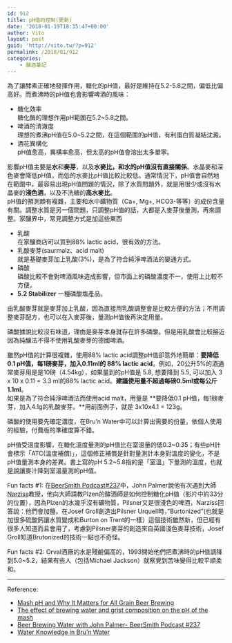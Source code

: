 ```yaml
---
id: 912
title: pH值的控制(更新)
date: '2018-01-19T18:35:47+00:00'
author: Vito
layout: post
guid: 'http://vito.tw/?p=912'
permalink: /2018/01/912
categories:
    - 釀酒筆記
---
```


為了讓酵素正確地發揮作用，糖化的pH值，最好是維持在5.2-5.8之間，偏低比偏高好。而煮沸時的pH值也會影響啤酒的風味：

- 糖化效率  
    糖化酶的理想作用pH範圍在5.2~5.8之間。
- 啤酒的清澈度  
    理想的煮沸pH值在5.0~5.2之間，在這個範圍的pH值，有利蛋白質凝結沈澱。
- 酒花異構化  
    pH值愈高，異構率愈高，但太高的pH值會溶出太多單寧。

影響pH值主要是**水**和**麥芽**，以及**水麥比，和水的pH值沒有直接關係**。水晶麥和深色麥會降低pH值，而低的水麥比pH值比較比較低。通常情況下，pH值會自然地在範圍中，最容易出現pH值問題的情況，除了水質問題外，就是用很少或沒有水晶麥的**淺色酒**，以及不洗糖的**高水麥比**。  
pH值的預測頗有複雜，主要和水中礦物質（Ca+, Mg+, HCO3-等等）的成份含量有關。調整水質是另一個問題，只調整pH值的話，大都是入麥芽後量測，再來調整。家釀界中，常見調整方式是加這些東西

- 乳酸  
    在家釀商店可以買到88% lactic acid，很有效的方法。
- 乳酸麥芽(saurmalz、acid malt)  
    就是基礎麥芽加上乳酸(3%)，是為了符合純淨啤酒法的變通方式。
- 磷酸  
    磷酸比較不會對啤酒風味造成影響，但市面上的磷酸濃度不一，使用上比較不方便。
- **5.2 Stabilizer** 一種磷酸塩產品。

由乳酸麥芽就是麥芽加上乳酸，因為直接用乳酸調整會是比較方便的方法；不用調整麥芽配方，也可以在入麥芽後，量測pH值後再決定用量。

磷酸據說比較沒有味道，理由是麥芽本身就存在許多磷酸。但是用乳酸會比較接近因為純釀法不得不使用乳酸麥芽的德國啤酒。

雖然pH值的計算很複雜，使用88% lactic acid調整pH值卻意外地簡單：**要降低0.1 pH值，每1磅麥芽，加入0.11ml的 88% lactic acid**。例如，20公升5%的酒通常麥芽用是是10磅（4.54kg），如果量到的pH值是 5.8, 想要降到 5.5, 可以加入 3 x 10 x 0.11 = 3.3 ml的88% lactic acid。**建議使用量不超過每磅0.5ml或每公斤1.1ml**。  
如果是為了符合純淨啤酒法而使用acid malt，用量是 **要降低0.1 pH值，每1磅麥芽，加入4.1g的乳酸麥芽。**用前面例子，就是 3x10x4.1 = 123g。

磷酸的使用要先確定濃度，在Bru’n Water中可以計算出需要的份量，依個人使用的經驗，付費版的準確度算不錯。

pH值受溫度影響，在糖化溫度量測的pH值比在室溫量的低0.3~0.35；有些pH計會標示「ATC(溫度補償)」，這個修正補償是針對量測計本身對溫度的變化，不是pH值量測本身的差異。書上寫的pH 5.2~5.8指的是「室溫」下量測的溫度，也就是說讓麥汁降到室溫量測的pH值。

Fun facts #1: 在[BeerSmith Podcast#237](https://www.youtube.com/watch?v=bKKPxXUg15Q)中，John Palmer說他有次遇到大師[Narziss](https://beerandbrewing.com/dictionary/c1gETepizC/)教授，他向大師請教Plzen的酵酒師是如何控制糖化pH值（影片中約33分的位置），因為Plzen的水幾乎沒有礦物質，Pilsner又是很淺色的啤酒，Narziss回答說：他們會加鹽。在Josef Groll創造出Pilsner Urquell時，”Burtonized”(也就是加很多硫酸鈣讓水質變成和Burton on Trent的一樣）這個技術雖然新，但已經有很多人知道而且會用了，考慮到Pilsner麥芽的創造來自英國淺色麥芽技術，Josef Groll知道Brutonized的技術一點也不奇怪。

Fun facts #2: Orval酒廠的水是殘鹼偏高的，1993開始他們把煮沸時的pH值調降到5.0~5.2，結果有些人（包括Michael Jackson）就察覺到苦味變得比較平順柔和。

- - - - - -

Reference:

- [Mash pH and Why It Matters for All Grain Beer Brewing](http://beersmith.com/blog/2015/05/07/mash-ph-and-why-it-matters-for-all-grain-beer-brewing/)
- [The effect of brewing water and grist composition on the pH of the mash](http://braukaiser.com/documents/effect_of_water_and_grist_on_mash_pH.pdf)
- [Beer Brewing Water with John Palmer- BeerSmith Podcast #237](https://beersmith.com/blog/2021/06/19/beer-brewing-water-with-john-palmer-beersmith-podcast-237/)
- [Water Knowledge in Bru’n Water](https://www.brunwater.com/water-knowledge)
